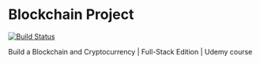 # Blockchain Project
[![Build Status](https://travis-ci.com/pgaunitz/blockchain_project_backend.svg?branch=main)](https://travis-ci.com/pgaunitz/blockchain_project_backend)

Build a Blockchain and Cryptocurrency | Full-Stack Edition | Udemy course
